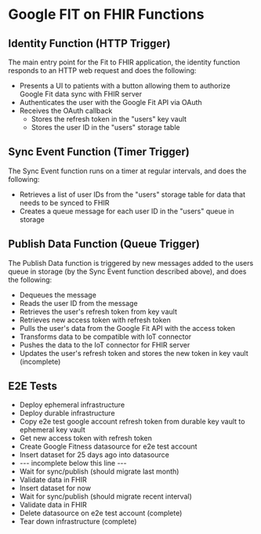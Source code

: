 # Google FIT on FHIR Functions

## Identity Function (HTTP Trigger)

The main entry point for the Fit to FHIR application, the identity function responds to an HTTP web request and does the following:

* Presents a UI to patients with a button allowing them to authorize Google Fit data sync with FHIR server
* Authenticates the user with the Google Fit API via OAuth
* Receives the OAuth callback
    * Stores the refresh token in the "users" key vault
    * Stores the user ID in the "users" storage table

## Sync Event Function (Timer Trigger)

The Sync Event function runs on a timer at regular intervals, and does the following:

* Retrieves a list of user IDs from the "users" storage table for data that needs to be synced to FHIR
* Creates a queue message for each user ID in the "users" queue in storage

## Publish Data Function (Queue Trigger)

The Publish Data function is triggered by new messages added to the users queue in storage (by the Sync Event function described above), and does the following:

* Dequeues the message
* Reads the user ID from the message
* Retrieves the user's refresh token from key vault
* Retrieves new access token with refresh token
* Pulls the user's data from the Google Fit API with the access token
* Transforms data to be compatible with IoT connector
* Pushes the data to the IoT connector for FHIR server
* Updates the user's refresh token and stores the new token in key vault (incomplete)

## E2E Tests

* Deploy ephemeral infrastructure
* Deploy durable infrastructure
* Copy e2e test google account refresh token from durable key vault to ephemeral key vault
* Get new access token with refresh token
* Create Google Fitness datasource for e2e test account
* Insert dataset for 25 days ago into datasource
* --- incomplete below this line ---
* Wait for sync/publish (should migrate last month)
* Validate data in FHIR
* Insert dataset for now
* Wait for sync/publish (should migrate recent interval)
* Validate data in FHIR
* Delete datasource on e2e test account (complete)
* Tear down infrastructure (complete)
